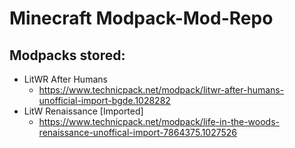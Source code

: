 # Minecraft Modpack-Mod-Repo
## Modpacks stored:
 * LitWR After Humans
   * https://www.technicpack.net/modpack/litwr-after-humans-unofficial-import-bgde.1028282
 * LitW Renaissance [Imported]
   * https://www.technicpack.net/modpack/life-in-the-woods-renaissance-unoffical-import-7864375.1027526
